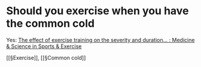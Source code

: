 # Should you exercise when you have the common cold

Yes: [The effect of exercise training on the severity and duration... : Medicine & Science in Sports & Exercise](https://journals.lww.com/acsm-msse/Fulltext/1998/11000/The_effect_of_exercise_training_on_the_severity.4.aspx)

[[§Exercise]], [[§Common cold]]

<!-- {BearID:299648CE-C00B-4D64-B993-6021A1879E8A-10132-000028A804EAF01D} -->
